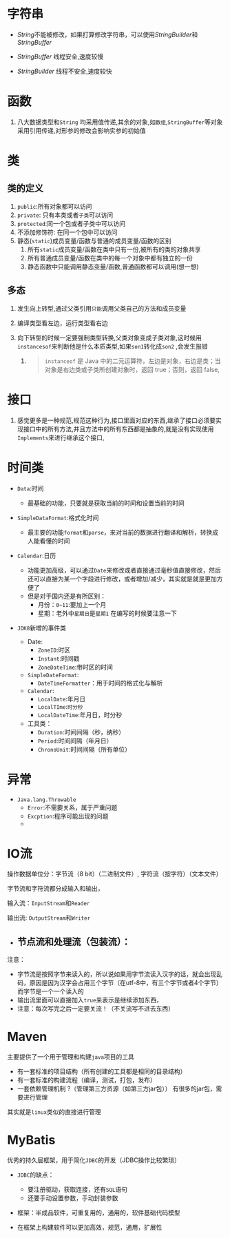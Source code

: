 # 字符串

- $String$不能被修改，如果打算修改字符串，可以使用$StringBuilder$和$StringBuffer$

- $StringBuffer$ 线程安全,速度较慢

- $StringBuilder$ 线程不安全,速度较快

# 函数

1. 八大数据类型和`String` 均采用值传递,其余的对象,如`数组`,`StringBuffer`等对象采用引用传递,对形参的修改会影响实参的初始值

# 类

## 类的定义

1. `public`:所有对象都可以访问
2. `private`: 只有本类或者`子类`可以访问
3. `protected`:同一个包或者子类中可以访问
4. 不添加修饰符: 在同一个包中可以访问
5. 静态(`static`)成员变量/函数与普通的成员变量/函数的区别
   1. 所有`static`成员变量/函数在类中只有一份,被所有的类的对象共享
   2. 所有普通成员变量/函数在类中的每一个对象中都有独立的一份
   3. 静态函数中只能调用静态变量/函数,普通函数都可以调用(想一想)

## 多态

1. 发生向上转型,通过父类引用`只能`调用父类自己的方法和成员变量

2. 编译类型看左边，运行类型看右边

3. 向下转型的时候一定要强制类型转换,父类对象变成子类对象,这时候用`instancesof`来判断他是什么本质类型,如果`son1`转化成`son2` ,会发生报错

   1. > `instanceof` 是 Java 中的二元运算符，左边是对象，右边是类；当对象是右边类或子类所创建对象时，返回 true；否则，返回 false,


# 接口

1. 感觉更多是一种规范,规范这种行为,接口里面对应的东西,继承了接口必须要实现接口中的所有方法,并且方法中的所有东西都是抽象的,就是没有实现使用`Implements`来进行继承这个接口,



# 时间类

- `Data`:时间
  - 最基础的功能，只要就是获取当前的时间和设置当前的时间

- `SimpleDataFormat`:格式化时间
  - 最主要的功能`format`和`parse`，来对当前的数据进行翻译和解析，转换成人能看懂的时间

- `Calendar`:日历
  - 功能更加高级，可以通过`Date`来修改或者直接通过毫秒值直接修改，然后还可以直接为某一个字段进行修改，或者增加/减少，其实就是就是更加方便了
  - 但是对于国内还是有所区别：
    - 月份：`0~11`:要加上一个月
    - 星期：老外中`星期日`是`星期1` 在编写的时候要注意一下

- `JDK8`新增的事件类
  - Date:
    - `ZoneID`:时区
    - `Instant`:时间戳
    - `ZoneDateTime`:带时区的时间
  - `SimpleDateFormat`:
    - `DateTimeFormatter`：用于时间的格式化与解析
  - `Calendar`:
    - `LocalDate`:年月日
    - `LocalTIme`:`时分秒`
    - `LocalDateTime`:年月日，时分秒
  - 工具类：
    - `Duration`:时间间隔（秒，纳秒）
    - `Period`:时间间隔（年月日）
    - `ChronoUnit`:时间间隔（所有单位）

#  异常

- `Java.lang.Throwable`
  - `Error`:不需要关系，属于严重问题
  - `Excption`:程序可能出现的问题
  - 

# IO流

操作数据单位分：字节流（8 bit）（二进制文件）, 字符流（按字符）（文本文件）

字节流和字符流都分成输入和输出，

输入流：`InputStream`和`Reader`

输出流: `OutputStream`和`Writer`

- 节点流和处理流（包装流）：
  - 





注意：

- 字节流是按照字节来读入的，所以说如果用字节流读入汉字的话，就会出现乱码，原因是因为汉字会占用三个字节（在utf-8中，有三个字节或者4个字节）而字节是一个一个读入的
-   输出流里面可以直接加入`true`来表示是继续添加东西，
- 注意：每次写完之后一定要关流！（不关流写不进去东西）

# Maven

主要提供了一个用于管理和构建`java`项目的工具

- 有一套标准的项目结构（所有创建的工具都是相同的目录结构）
- 有一套标准的构建流程（编译，测试，打包，发布）
- 一套依赖管理机制 ?（管理第三方资源（如第三方jar包）） 有很多的jar包，需要进行管理

其实就是`linux`类似的直接进行管理

# MyBatis

优秀的持久层框架，用于简化`JDBC`的开发（JDBC操作比较繁琐）

- `JDBC`的缺点：
  - 要注册驱动，获取连接，还有`SQL`语句
  - 还要手动设置参数，手动封装参数

- 框架：半成品软件，可重复用的，通用的，软件基础代码模型
- 在框架上构建软件可以更加高效，规范，通用，扩展性






